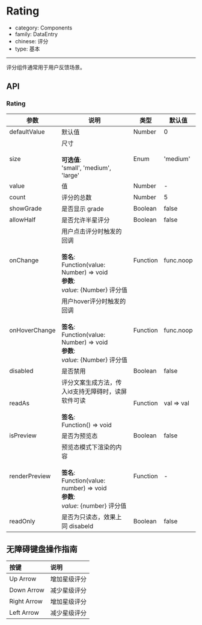# Rating

-   category: Components
-   family: DataEntry
-   chinese: 评分
-   type: 基本

---

评分组件通常用于用户反馈场景。

## API

### Rating

| 参数            | 说明                                                                                                    | 类型       | 默认值        |
| ------------- | ----------------------------------------------------------------------------------------------------- | -------- | ---------- |
| defaultValue  | 默认值                                                                                                   | Number   | 0          |
| size          | 尺寸<br><br>**可选值**:<br>'small', 'medium', 'large'                                                      | Enum     | 'medium'   |
| value         | 值                                                                                                     | Number   | -          |
| count         | 评分的总数                                                                                                 | Number   | 5          |
| showGrade     | 是否显示 grade                                                                                            | Boolean  | false      |
| allowHalf     | 是否允许半星评分                                                                                              | Boolean  | false      |
| onChange      | 用户点击评分时触发的回调<br><br>**签名**:<br>Function(value: Number) => void<br>**参数**:<br>_value_: {Number} 评分值    | Function | func.noop  |
| onHoverChange | 用户hover评分时触发的回调<br><br>**签名**:<br>Function(value: Number) => void<br>**参数**:<br>_value_: {Number} 评分值 | Function | func.noop  |
| disabled      | 是否禁用                                                                                                  | Boolean  | false      |
| readAs        | 评分文案生成方法，传入id支持无障碍时，读屏软件可读<br><br>**签名**:<br>Function() => void                                       | Function | val => val |
| isPreview     | 是否为预览态                                                                                                | Boolean  | false      |
| renderPreview | 预览态模式下渲染的内容<br><br>**签名**:<br>Function(value: number) => void<br>**参数**:<br>_value_: {number} 评分值     | Function | -          |
| readOnly      | 是否为只读态，效果上同 disabeld                                                                                  | Boolean  | false      |

## 无障碍键盘操作指南

| 按键          | 说明     |
| :---------- | :----- |
| Up Arrow    | 增加星级评分 |
| Down Arrow  | 减少星级评分 |
| Right Arrow | 增加星级评分 |
| Left Arrow  | 减少星级评分 |
